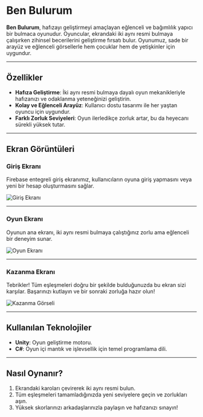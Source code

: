 # Ben Bulurum

**Ben Bulurum**, hafızayı geliştirmeyi amaçlayan eğlenceli ve bağımlılık yapıcı bir bulmaca oyunudur. Oyuncular, ekrandaki iki aynı resmi bulmaya çalışırken zihinsel becerilerini geliştirme fırsatı bulur. Oyunumuz, sade bir arayüz ve eğlenceli görsellerle hem çocuklar hem de yetişkinler için uygundur.

---

## Özellikler

- **Hafıza Geliştirme**: İki aynı resmi bulmaya dayalı oyun mekanikleriyle hafızanızı ve odaklanma yeteneğinizi geliştirin.
- **Kolay ve Eğlenceli Arayüz**: Kullanıcı dostu tasarımı ile her yaştan oyuncu için uygundur.
- **Farklı Zorluk Seviyeleri**: Oyun ilerledikçe zorluk artar, bu da heyecanı sürekli yüksek tutar.

---

## Ekran Görüntüleri

### Giriş Ekranı
Firebase entegreli giriş ekranımız, kullanıcıların oyuna giriş yapmasını veya yeni bir hesap oluşturmasını sağlar.

![Giriş Ekranı](https://drive.google.com/uc?export=view&id=1_MJw6ix-oCr7bI4dhHVxh6cmIxHXvD4j)

---

### Oyun Ekranı
Oyunun ana ekranı, iki aynı resmi bulmaya çalıştığınız zorlu ama eğlenceli bir deneyim sunar.

![Oyun Ekranı](https://drive.google.com/uc?export=view&id=1JkOHi5PUhLvI5Yz-az4RqHbQnqCiZFq6)

---

### Kazanma Ekranı
Tebrikler! Tüm eşleşmeleri doğru bir şekilde bulduğunuzda bu ekran sizi karşılar. Başarınızı kutlayın ve bir sonraki zorluğa hazır olun!

![Kazanma Görseli](https://drive.google.com/uc?export=view&id=1nn3u33N94_5aNqRWryDCg0XaC-ddUZfC)

---

## Kullanılan Teknolojiler

- **Unity**: Oyun geliştirme motoru.
- **C#**: Oyun içi mantık ve işlevsellik için temel programlama dili.

---

## Nasıl Oynanır?

1. Ekrandaki karoları çevirerek iki aynı resmi bulun.
2. Tüm eşleşmeleri tamamladığınızda yeni seviyelere geçin ve zorlukları aşın.
3. Yüksek skorlarınızı arkadaşlarınızla paylaşın ve hafızanızı sınayın!


